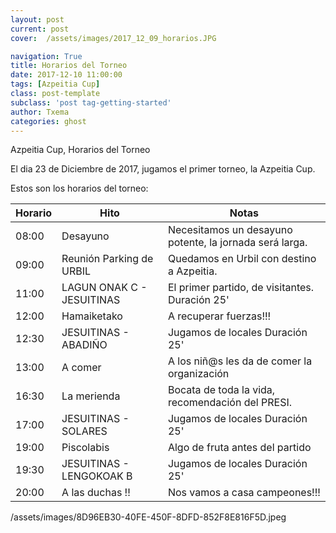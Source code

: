 ```yaml
---
layout: post
current: post
cover:  /assets/images/2017_12_09_horarios.JPG

navigation: True
title: Horarios del Torneo
date: 2017-12-10 11:00:00
tags: [Azpeitia Cup]
class: post-template
subclass: 'post tag-getting-started'
author: Txema
categories: ghost
---
```


Azpeitia Cup, Horarios del Torneo

El dia 23 de Diciembre de 2017, jugamos el primer torneo, la Azpeitia Cup. 

Estos son los horarios del torneo:



| Horario   |      Hito      |    Notas |
|----------|-------------|------|
| 08:00 |  Desayuno |  Necesitamos un desayuno potente, la jornada será larga. |
| 09:00 |  Reunión Parking de URBIL |  Quedamos en Urbil con destino a Azpeitia. |
| 11:00 |  LAGUN ONAK C - JESUITINAS |  El primer partido, de visitantes. Duración 25' |
| 12:00 |  Hamaiketako |  A recuperar fuerzas!!! |
| 12:30 |  JESUITINAS - ABADIÑO |  Jugamos de locales Duración 25' |
| 13:00 |  A comer |   A los niñ@s les da de comer la organización |
| 16:30 |  La merienda |  Bocata de toda la vida, recomendación del PRESI. |
| 17:00 |  JESUITINAS - SOLARES |  Jugamos de locales Duración 25' |
| 19:00 |  Piscolabis |  Algo de fruta antes del partido |
| 19:30 |  JESUITINAS - LENGOKOAK B | Jugamos de locales Duración 25' |
| 20:00 |  A las duchas !! |  Nos vamos a casa campeones!!! |


/assets/images/8D96EB30-40FE-450F-8DFD-852F8E816F5D.jpeg
